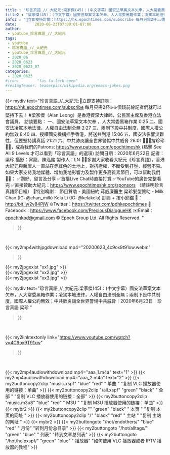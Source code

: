 ```yaml
---
title : "珍言真語_//_大紀元:梁家傑(45)：(中文字幕）國安法草案文本欠奉，人大常委黑箱作業；凌駕本地法律，人權自由法制全無；兩制下設中共制度，國際人權公約無效；中共肺炎讓全世界警惕中共威脅｜2020年6月23日｜珍言真語 梁珍 "
title2 : "梁家傑(45)：(中文字幕）國安法草案文本欠奉，人大常委黑箱作業；凌駕本地法律，人權自由法制全無；兩制下設中共制度，國際人權公約無效；中共肺炎讓全世界警惕中共威脅｜2020年6月23日｜珍言真語 梁珍 "
info2 : "💎立即支持訂閱：https://hk.epochtimes.com/subscribe 每月只需2杯☕☕價錢前線記者們就可以堅持下去！  #梁家傑（Alan Leong）是香港資深大律師，公民黨主席及香港立法會議員。  訪談要點： 一、國安法草案文本欠奉 ，人大常委黑箱作業  0:25 二、國安法凌駕本地法律，人權自由法制全無   2:27 三、兩制下設中共制度，國際人權公約無效   8:40 四、授權國安機構插手香港，將送共到港   15:06 五、國安法影響災難性，但要堅持講真話   21:21 六、中共肺炎讓全世界警惕中共威脅  26:01  🙋🏼‍♂️撐珍珍💪🏻，成為我們的Patrons: https://www.patreon.com/epochtimeshk  (點擊  See All 9 Levels  才可以看到「珍言真語」的選項)  訪問日期：2020年6月22日 記者：梁珍 攝影：宵龍、陳泓銘 製作人：LN  🙏🏻多謝大家收看大紀元《珍言真語》，香港大紀元與新唐人一直站在赤紅色的土地上，對抗極權，不斷受到打壓，經營不易。如果大家支持我地媒體、增加我地影響力及製作更多高質素節目，可以幫助我們💪🏻： ✅讚好、留言及分享 ✅首播Live Chat時直接打賞 ✅YouTube的廣告完整看完 ✅直接贊助大紀元：https://www.epochtimeshk.org/sponsors （請註明珍言真語節目組）  💐特別鳴謝： 節目贊助 - 美國紐約 蔣威廉醫生 梁珍髮型贊助 - Milk Chan (IG: @chan_milk)   Kela Li (IG: @kelakela)  訂閱 + 按小鈴鐺 🔔：http://bit.ly/2v84PjW 🌐Twitter：https://twitter.com/pdhkepochtimes 👥Facebook：https://www.facebook.com/PreciousDialogueHK ✉️Email：epochhkpd@gmail.com  © Epoch Group Ltd. All Rights Reserved. "
date:        2020-06-23T07:00:01-07:00
author:
 - youtube_珍言真語_//_大紀元
tags:
 - youtube
 - 珍言真語_//_大紀元
 - youtube_珍言真語_//_大紀元
 - 2020_06
 - 2020_0623
 - 2020_0623_07
categories:
 - 2020_0623
#icon:        "fas fa-lock-open"
#resImgTeaser: teaserpics/wikipedia.org/emacs-jokes.png
---
```


{{< mydiv text="珍言真語_//_大紀元:💎立即支持訂閱：https://hk.epochtimes.com/subscribe 每月只需2杯☕☕價錢前線記者們就可以堅持下去！  #梁家傑（Alan Leong）是香港資深大律師，公民黨主席及香港立法會議員。  訪談要點： 一、國安法草案文本欠奉 ，人大常委黑箱作業  0:25 二、國安法凌駕本地法律，人權自由法制全無   2:27 三、兩制下設中共制度，國際人權公約無效   8:40 四、授權國安機構插手香港，將送共到港   15:06 五、國安法影響災難性，但要堅持講真話   21:21 六、中共肺炎讓全世界警惕中共威脅  26:01  🙋🏼‍♂️撐珍珍💪🏻，成為我們的Patrons: https://www.patreon.com/epochtimeshk  (點擊  See All 9 Levels  才可以看到「珍言真語」的選項)  訪問日期：2020年6月22日 記者：梁珍 攝影：宵龍、陳泓銘 製作人：LN  🙏🏻多謝大家收看大紀元《珍言真語》，香港大紀元與新唐人一直站在赤紅色的土地上，對抗極權，不斷受到打壓，經營不易。如果大家支持我地媒體、增加我地影響力及製作更多高質素節目，可以幫助我們💪🏻： ✅讚好、留言及分享 ✅首播Live Chat時直接打賞 ✅YouTube的廣告完整看完 ✅直接贊助大紀元：https://www.epochtimeshk.org/sponsors （請註明珍言真語節目組）  💐特別鳴謝： 節目贊助 - 美國紐約 蔣威廉醫生 梁珍髮型贊助 - Milk Chan (IG: @chan_milk)   Kela Li (IG: @kelakela)  訂閱 + 按小鈴鐺 🔔：http://bit.ly/2v84PjW 🌐Twitter：https://twitter.com/pdhkepochtimes 👥Facebook：https://www.facebook.com/PreciousDialogueHK ✉️Email：epochhkpd@gmail.com  © Epoch Group Ltd. All Rights Reserved. "
>}}
<br>


{{< my2mp4withjpgdownload mp4="20200623_4c9ox9t91xw.webm"
>}}

{{< my2jpgexist "xx1.jpg" >}}<br>
{{< my2jpgexist "xx2.jpg" >}}<br>
{{< my2jpgexist "xx3.jpg" >}}<br>



{{< mydiv text="珍言真語_//_大紀元:梁家傑(45)：(中文字幕）國安法草案文本欠奉，人大常委黑箱作業；凌駕本地法律，人權自由法制全無；兩制下設中共制度，國際人權公約無效；中共肺炎讓全世界警惕中共威脅｜2020年6月23日｜珍言真語 梁珍 "
>}}
<br>

{{< my2linktextonly link="https://www.youtube.com/watch?v=4C9ox9T91xw"
>}}


<br>

{{< my2mp4audiowithdownload mp4="aaa_1.m4a"    text="1" >}}
{{< my2mp4audiowithdownload mp4="aaa_2.m4a"    text="2" >}}
{{< my2buttoncopy2clip "music.xspf"        "blue"   "red"    " 单曲 "  "复制 VLC 播放器使用的链接：单曲" >}} {{< my2buttoncopy2clip "/all.xspf"         "green"  "black"  " 全部 "  "复制 VLC 播放器使用的链接：全部" >}} {{< my2buttoncopy2clip "music.m3u8"        "blue"   "red"    " M3U  "    "复制 M3U 播放器使用的链接：单曲" >}} {{< mybr2 >}} {{< my2buttoncopy2clip ""                  "green"  "black"  " 本页 "    "复制 本页的网址 " >}} {{< my2buttoncopy2clip "/"                 "black"  "red"    " 主站 "    "复制 主站的网址 " >}} {{< mybr2 >}} {{< my2buttongoto      "/hot/endothers/"   "blue"   "red"    " 月份"   "转到月份总目录" >}} {{< my2buttongoto      "/hot/alltags/"     "green"  "blue"   " 列表"   "转到文章总列表" >}} {{< my2buttongoto      "/hot/helpxspf/"    "green"  "blue"   " 播放器" "如何使用 VLC 播放器或者 IPTV 播放器的教程" >}} 
